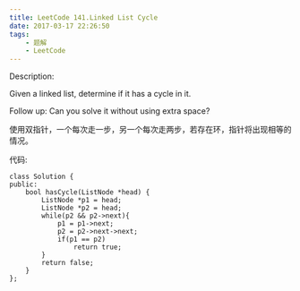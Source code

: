 ```yaml
---
title: LeetCode 141.Linked List Cycle
date: 2017-03-17 22:26:50
tags:
	- 题解
	- LeetCode
---
```


Description:

Given a linked list, determine if it has a cycle in it.

Follow up:
Can you solve it without using extra space?

<!-- more -->

使用双指针，一个每次走一步，另一个每次走两步，若存在环，指针将出现相等的情况。

代码:

	class Solution {
	public:
	    bool hasCycle(ListNode *head) {
	        ListNode *p1 = head;
	        ListNode *p2 = head;
	        while(p2 && p2->next){
	            p1 = p1->next;
	            p2 = p2->next->next;
	            if(p1 == p2)
	                return true;
	        }
	        return false;
	    }
	};

